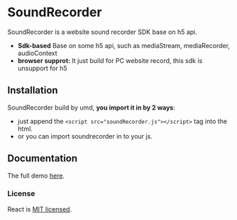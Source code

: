 # SoundRecorder

SoundRecorder is a website sound recorder SDK base on h5 api.

* **Sdk-based** Base on some h5 api, such as mediaStream, mediaRecorder, audioContext
* **browser supprot:** It just build for PC website record, this sdk is unsupport for h5

## Installation

SoundRecorder build by umd, **you import it in by 2 ways**:

* just append the `<script src="soundRecorder.js"></script>` tag into the html.
* or you can import soundrecorder in to your js.

## Documentation

The full demo [here](https://github.com/ldlh615/SoundRecorder/blob/master/index.html).  

### License

React is [MIT licensed](./LICENSE).
